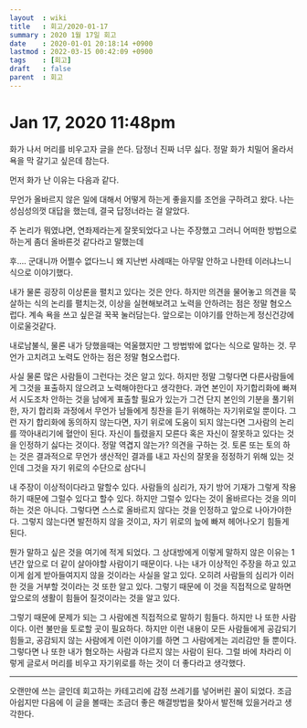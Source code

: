 ```yaml
---
layout  : wiki
title   : 회고/2020-01-17
summary : 2020 1월 17일 회고
date    : 2020-01-01 20:18:14 +0900
lastmod : 2022-03-15 00:42:09 +0900
tags    : [회고]
draft   : false
parent  : 회고
---
```


# Jan 17, 2020 11:48pm

화가 나서 머리를 비우고자 글을 쓴다. 담정너 진짜 너무 싫다. 정말 화가 치밀어 올라서 욕을 막 갈기고 싶은데 참는다.

먼저 화가 난 이유는 다음과 같다.

무언가 올바르지 않은 일에 대해서 어떻게 하는게 좋을지를 조언을 구하려고 왔다. 나는 성심성의껏 대답을 했는데, 결국 답정너라는 걸 알았다.

주 논리가 뭐였냐면, 연좌제라는게 잘못되었다고 나는 주장했고 그러니 어떠한 방법으로 하는게 좀더 올바른것 같다라고 말했는데

후.... 군대니까 어쩔수 없다느니 왜 지난번 사례때는 아무말 안하고 나한테 이러냐느니 식으로 이야기했다.

내가 물론 굉장히 이상론을 펼치고 있다는 것은 안다. 하지만 의견을 물어놓고 의견을 묵살하는 식의 논리를 펼치는것, 이상을 실현해보려고 노력을 안하려는 점은 정말 혐오스럽다. 계속 욕을 쓰고 싶은걸 꾹꾹 눌러담는다. 앞으로는 이야기를 안하는게 정신건강에 이로울것같다.

내로남불식, 물론 내가 당했을때는 억울했지만 그 방법밖에 없다는 식으로 말하는 것. 무언가 고치려고 노력도 안하는 점은 정말 혐오스럽다.

사실 물론 많은 사람들이 그런다는 것은 알고 있다. 하지만 정말 그렇다면 다른사람들에게 그것을 표출하지 않으려고 노력해야한다고 생각한다. 과연 본인이 자기합리화에 빠져서 시도조차 안하는 것을 남에게 표출할 필요가 있는가 그건 단지 본인의 기분을 풀기위한, 자기 합리화 과정에서 무언가 남들에게 칭찬을 듣기 위해하는 자기위로일 뿐이다. 그런 자기 합리화에 동의하지 않는다면, 자기 위로에 도움이 되지 않는다면 그사람의 논리를 깍아내리기에 혈안이 된다. 자신이 틀렸을지 모른다 혹은 자신이 잘못하고 있다는 것을 인정하기 싫다는 것이다. 정말 역겹지 않는가? 의견을 구하는 것. 토론 또는 토의 하는 것은 결과적으로 무언가 생산적인 결과를 내고 자신의 잘못을 정정하기 위해 있는 것인데 그것을 자기 위로의 수단으로 삼다니

내 주장이 이상적이다라고 말할수 있다. 사람들의 심리가, 자기 방어 기재가 그렇게 작용하기 때문에 그럴수 있다고 할수 있다. 하지만 그럴수 있다는 것이 올바르다는 것을 의미하는 것은 아니다. 그렇다면 스스로 올바르지 않다는 것을 인정하고 앞으로 나아가야한다. 그렇지 않는다면 발전하지 않을 것이고, 자기 위로의 늪에 빠져 헤어나오기 힘들게 된다.

뭔가 말하고 싶은 것을 여기에 적게 되었다. 그 상대방에게 이렇게 말하지 않은 이유는 1년간 앞으로 더 같이 살아야할 사람이기 때문이다. 나는 내가 이상적인 주장을 하고 있고 이게 쉽게 받아들여지지 않을 것이라는 사실을 알고 있다. 오히려 사람들의 심리가 이러한 것을 거부할 것이라는 것 또한 알고 있다. 그렇기 때문에 이 것을 직접적으로 말하면 앞으로의 생활이 힘들어 질것이라는 것을 알고 있다.

그렇기 때문에 문제가 되는 그 사람에겐 직접적으로 말하기 힘들다. 하지만 나 또한 사람이다. 이런 불만을 토로할 곳이 필요하다. 하지만 이런 내용이 모든 사람들에게 공감되기 힘들고, 공감되지 않는 사람에게 이런 이야기를 하면 그 사람에게는 괴리감만 들 뿐이다. 그렇다면 나 또한 내가 혐오하는 사람과 다르지 않는 사람이 된다. 그럴 바에 차라리 이렇게 글로서 머리를 비우고 자기위로를 하는 것이 더 좋다라고 생각했다.

---

오랜만에 쓰는 글인데 회고하는 카테고리에 감정 쓰레기를 넣어버린 꼴이 되었다. 조금 아쉽지만 다음에 이 글을 볼때는 조금더 좋은 해결방법을 찾아서 발전해 있을거라고 생각한다.

